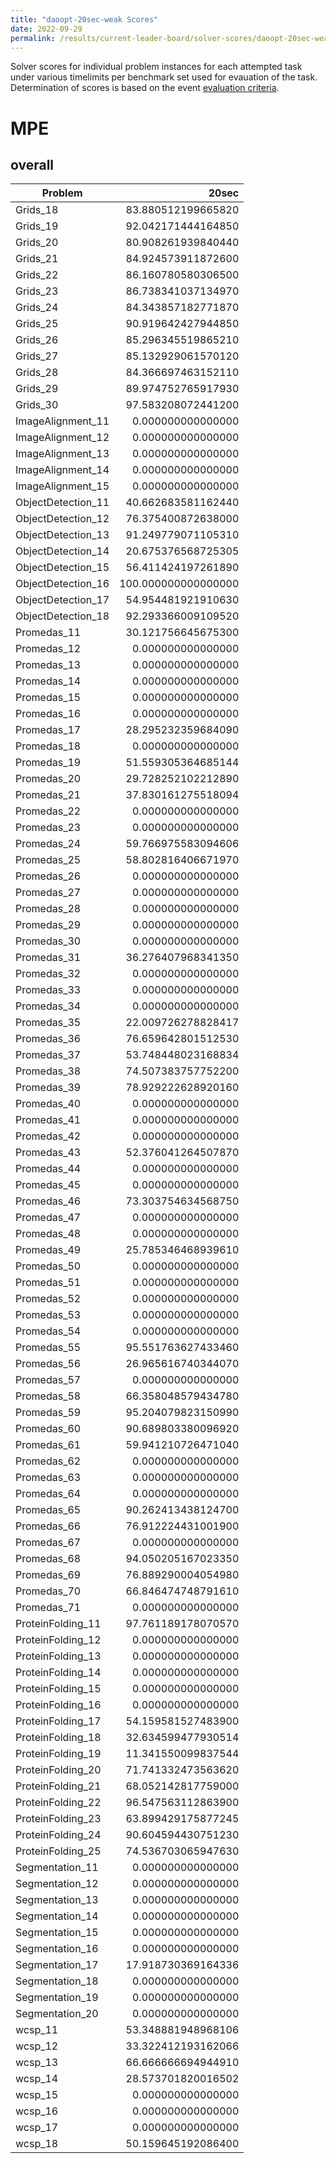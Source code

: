 ```yaml
---
title: "daoopt-20sec-weak Scores"
date: 2022-09-29
permalink: /results/current-leader-board/solver-scores/daoopt-20sec-weak-scores
---
```



Solver scores for individual problem instances for each attempted task under various timelimits per benchmark set used for evauation of the task.  Determination of scores is based on the event [evaluation criteria](https://uaicompetition.github.io/uci-2022/results/evaluation-criteria/).

# MPE

## overall

|      Problem       |        20sec        |
| ------------------ | ------------------: |
| Grids_18           |  83.880512199665820 |
| Grids_19           |  92.042171444164850 |
| Grids_20           |  80.908261939840440 |
| Grids_21           |  84.924573911872600 |
| Grids_22           |  86.160780580306500 |
| Grids_23           |  86.738341037134970 |
| Grids_24           |  84.343857182771870 |
| Grids_25           |  90.919642427944850 |
| Grids_26           |  85.296345519865210 |
| Grids_27           |  85.132929061570120 |
| Grids_28           |  84.366697463152110 |
| Grids_29           |  89.974752765917930 |
| Grids_30           |  97.583208072441200 |
| ImageAlignment_11  |   0.000000000000000 |
| ImageAlignment_12  |   0.000000000000000 |
| ImageAlignment_13  |   0.000000000000000 |
| ImageAlignment_14  |   0.000000000000000 |
| ImageAlignment_15  |   0.000000000000000 |
| ObjectDetection_11 |  40.662683581162440 |
| ObjectDetection_12 |  76.375400872638000 |
| ObjectDetection_13 |  91.249779071105310 |
| ObjectDetection_14 |  20.675376568725305 |
| ObjectDetection_15 |  56.411424197261890 |
| ObjectDetection_16 | 100.000000000000000 |
| ObjectDetection_17 |  54.954481921910630 |
| ObjectDetection_18 |  92.293366009109520 |
| Promedas_11        |  30.121756645675300 |
| Promedas_12        |   0.000000000000000 |
| Promedas_13        |   0.000000000000000 |
| Promedas_14        |   0.000000000000000 |
| Promedas_15        |   0.000000000000000 |
| Promedas_16        |   0.000000000000000 |
| Promedas_17        |  28.295232359684090 |
| Promedas_18        |   0.000000000000000 |
| Promedas_19        |  51.559305364685144 |
| Promedas_20        |  29.728252102212890 |
| Promedas_21        |  37.830161275518094 |
| Promedas_22        |   0.000000000000000 |
| Promedas_23        |   0.000000000000000 |
| Promedas_24        |  59.766975583094606 |
| Promedas_25        |  58.802816406671970 |
| Promedas_26        |   0.000000000000000 |
| Promedas_27        |   0.000000000000000 |
| Promedas_28        |   0.000000000000000 |
| Promedas_29        |   0.000000000000000 |
| Promedas_30        |   0.000000000000000 |
| Promedas_31        |  36.276407968341350 |
| Promedas_32        |   0.000000000000000 |
| Promedas_33        |   0.000000000000000 |
| Promedas_34        |   0.000000000000000 |
| Promedas_35        |  22.009726278828417 |
| Promedas_36        |  76.659642801512530 |
| Promedas_37        |  53.748448023168834 |
| Promedas_38        |  74.507383757752200 |
| Promedas_39        |  78.929222628920160 |
| Promedas_40        |   0.000000000000000 |
| Promedas_41        |   0.000000000000000 |
| Promedas_42        |   0.000000000000000 |
| Promedas_43        |  52.376041264507870 |
| Promedas_44        |   0.000000000000000 |
| Promedas_45        |   0.000000000000000 |
| Promedas_46        |  73.303754634568750 |
| Promedas_47        |   0.000000000000000 |
| Promedas_48        |   0.000000000000000 |
| Promedas_49        |  25.785346468939610 |
| Promedas_50        |   0.000000000000000 |
| Promedas_51        |   0.000000000000000 |
| Promedas_52        |   0.000000000000000 |
| Promedas_53        |   0.000000000000000 |
| Promedas_54        |   0.000000000000000 |
| Promedas_55        |  95.551763627433460 |
| Promedas_56        |  26.965616740344070 |
| Promedas_57        |   0.000000000000000 |
| Promedas_58        |  66.358048579434780 |
| Promedas_59        |  95.204079823150990 |
| Promedas_60        |  90.689803380096920 |
| Promedas_61        |  59.941210726471040 |
| Promedas_62        |   0.000000000000000 |
| Promedas_63        |   0.000000000000000 |
| Promedas_64        |   0.000000000000000 |
| Promedas_65        |  90.262413438124700 |
| Promedas_66        |  76.912224431001900 |
| Promedas_67        |   0.000000000000000 |
| Promedas_68        |  94.050205167023350 |
| Promedas_69        |  76.889290004054980 |
| Promedas_70        |  66.846474748791610 |
| Promedas_71        |   0.000000000000000 |
| ProteinFolding_11  |  97.761189178070570 |
| ProteinFolding_12  |   0.000000000000000 |
| ProteinFolding_13  |   0.000000000000000 |
| ProteinFolding_14  |   0.000000000000000 |
| ProteinFolding_15  |   0.000000000000000 |
| ProteinFolding_16  |   0.000000000000000 |
| ProteinFolding_17  |  54.159581527483900 |
| ProteinFolding_18  |  32.634599477930514 |
| ProteinFolding_19  |  11.341550099837544 |
| ProteinFolding_20  |  71.741332473563620 |
| ProteinFolding_21  |  68.052142817759000 |
| ProteinFolding_22  |  96.547563112863900 |
| ProteinFolding_23  |  63.899429175877245 |
| ProteinFolding_24  |  90.604594430751230 |
| ProteinFolding_25  |  74.536703065947630 |
| Segmentation_11    |   0.000000000000000 |
| Segmentation_12    |   0.000000000000000 |
| Segmentation_13    |   0.000000000000000 |
| Segmentation_14    |   0.000000000000000 |
| Segmentation_15    |   0.000000000000000 |
| Segmentation_16    |   0.000000000000000 |
| Segmentation_17    |  17.918730369164336 |
| Segmentation_18    |   0.000000000000000 |
| Segmentation_19    |   0.000000000000000 |
| Segmentation_20    |   0.000000000000000 |
| wcsp_11            |  53.348881948968106 |
| wcsp_12            |  33.322412193162066 |
| wcsp_13            |  66.666666694944910 |
| wcsp_14            |  28.573701820016502 |
| wcsp_15            |   0.000000000000000 |
| wcsp_16            |   0.000000000000000 |
| wcsp_17            |   0.000000000000000 |
| wcsp_18            |  50.159645192086400 |


